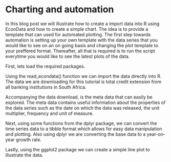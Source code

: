 # Charting and automation

In this blog post we will illustrate how to create a import data into R using EconData and how to create a simple chart. The idea is to provide a template that can used for automated plotting. The first step towards automation is setting up your own template with the data series that you would like to see on an on going basis and changing the plot template to your preffered format. Thereafter, all that is required is to run the script everytime you would like to see the latest plots of the data. 

First, lets load the required packages. 

Using the read_econdata() function we can import the data directly into R. The data we are downloading for this tutorial is total credit extension from all banking institutions in South Africa.  

Accompanying the data download, is the meta data that can easily be explored. The meta data contains useful information about the properties of the data series such as the date on which the data was released, the unit multiplier, frequency and unit of measure. 

Next, using some functions from the dplyr package, we can convert the time series data to a tibble format which allows for easy data manipulation and plotting. Also using dplyr we are converting the base data to a year-on-year growth rate. 

Lastly, using the ggplot2 package we can create a simple line plot to illustrate the data. 


